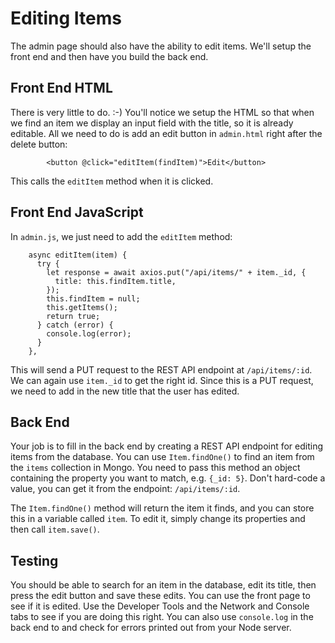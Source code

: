 # Editing Items

The admin page should also have the ability to edit items. We'll setup the front end and then have you build the back end.

## Front End HTML

There is very little to do. :-) You'll notice we setup the HTML so that when we find an item we display an input field with the title, so it is already editable. All we need to do is add an edit button in `admin.html` right after the delete button:

```
        <button @click="editItem(findItem)">Edit</button>
```

This calls the `editItem` method when it is clicked.

## Front End JavaScript

In `admin.js`, we just need to add the `editItem` method:

```
    async editItem(item) {
      try {
        let response = await axios.put("/api/items/" + item._id, {
          title: this.findItem.title,
        });
        this.findItem = null;
        this.getItems();
        return true;
      } catch (error) {
        console.log(error);
      }
    },
```

This will send a PUT request to the REST API endpoint at `/api/items/:id`. We can again use `item._id` to get the right id. Since this is a PUT request, we need to add in the new title that the user has edited.

## Back End

Your job is to fill in the back end by creating a REST API endpoint for editing items from the database. You can use `Item.findOne()` to find an item from the `items` collection in Mongo. You need to pass this method an object containing the property you want to match, e.g. `{_id: 5}`. Don't hard-code a value, you can get it from the endpoint: `/api/items/:id`.

The `Item.findOne()` method will return the item it finds, and you can store this in a variable called `item`. To edit it, simply change its properties and then call `item.save()`.

## Testing

You should be able to search for an item in the database, edit its title, then press the edit button and save these edits. You can use the front page to see if it is edited. Use the Developer Tools and the Network and Console tabs to see if you are doing this right. You can also use `console.log` in the back end to and check for errors printed out from your Node server.
